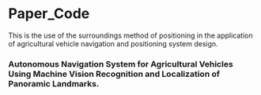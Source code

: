 # Paper_Code
This is the use of the surroundings method of positioning in the application of agricultural vehicle navigation and positioning system design.
### Autonomous Navigation System for Agricultural Vehicles Using Machine Vision Recognition and Localization of Panoramic Landmarks.

